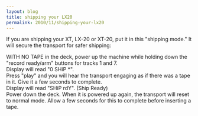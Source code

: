 ```yaml
---
layout: blog
title: shipping your LX20
permalink: 2010/11/shipping-your-lx20
---
```


<p>If you are shipping your XT, LX-20 or XT-20, put it in this "shipping mode." It will secure the transport for safer shipping:</p>
<p>WITH NO TAPE in the deck, power up the machine while holding down the "record ready/arm" buttons for tracks 1 and 7.<br />
Display will read "0 SHiP *".<br />
Press "play" and you will hear the transport engaging as if there was a tape in it. Give it a few seconds to complete.<br />
Display will read "SHiP rdY". (Ship Ready)<br />
Power down the deck. When it is powered up again, the transport will reset to normal mode. Allow a few seconds for this to complete before inserting a tape.</p>
